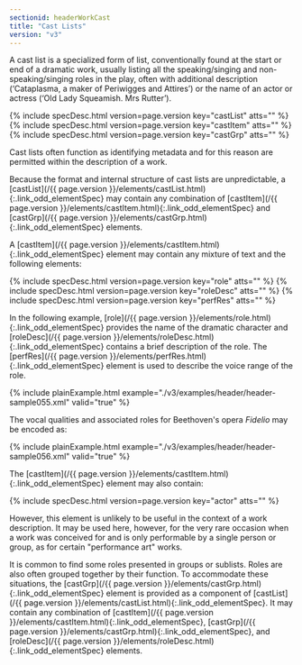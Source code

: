 ```yaml
---
sectionid: headerWorkCast
title: "Cast Lists"
version: "v3"
---
```




A cast list is a specialized form of list, conventionally found at the start or end
of a
dramatic work, usually listing all the speaking/singing and non-speaking/singing roles
in
the play, often with additional description (‘Cataplasma, a maker of Periwigges and
Attires’) or the name of an actor or actress (‘Old Lady Squeamish. Mrs Rutter’).



{% include specDesc.html version=page.version key="castList" atts="" %}
{% include specDesc.html version=page.version key="castItem" atts="" %}
{% include specDesc.html version=page.version key="castGrp" atts="" %}



Cast lists often function as identifying metadata and for this reason are permitted
within the description of a work.

Because the format and internal structure of cast lists are unpredictable, a [castList](/{{ page.version }}/elements/castList.html){:.link_odd_elementSpec} may contain any combination of [castItem](/{{ page.version }}/elements/castItem.html){:.link_odd_elementSpec}
and [castGrp](/{{ page.version }}/elements/castGrp.html){:.link_odd_elementSpec} elements.

A [castItem](/{{ page.version }}/elements/castItem.html){:.link_odd_elementSpec} element may contain any mixture of text and the
following elements:



{% include specDesc.html version=page.version key="role" atts="" %}
{% include specDesc.html version=page.version key="roleDesc" atts="" %}
{% include specDesc.html version=page.version key="perfRes" atts="" %}



In the following example, [role](/{{ page.version }}/elements/role.html){:.link_odd_elementSpec} provides the name of the dramatic
character and [roleDesc](/{{ page.version }}/elements/roleDesc.html){:.link_odd_elementSpec} contains a brief description of the role. The
[perfRes](/{{ page.version }}/elements/perfRes.html){:.link_odd_elementSpec} element is used to describe the voice range of the
role.

{% include plainExample.html example="./v3/examples/header/header-sample055.xml" valid="true" %}

The vocal qualities and associated roles for Beethoven's opera *Fidelio* may
be encoded as:

{% include plainExample.html example="./v3/examples/header/header-sample056.xml" valid="true" %}

The [castItem](/{{ page.version }}/elements/castItem.html){:.link_odd_elementSpec} element may also contain:



{% include specDesc.html version=page.version key="actor" atts="" %}



However, this element is unlikely to be useful in the context of a work description.
It
may be used here, however, for the very rare occasion when a work was conceived for
and is
only performable by a single person or group, as for certain "performance art" works.

It is common to find some roles presented in groups or sublists. Roles are also often
grouped together by their function. To accommodate these situations, the [castGrp](/{{ page.version }}/elements/castGrp.html){:.link_odd_elementSpec} element is provided as a component of [castList](/{{ page.version }}/elements/castList.html){:.link_odd_elementSpec}. It
may contain any combination of [castItem](/{{ page.version }}/elements/castItem.html){:.link_odd_elementSpec}, [castGrp](/{{ page.version }}/elements/castGrp.html){:.link_odd_elementSpec}, and [roleDesc](/{{ page.version }}/elements/roleDesc.html){:.link_odd_elementSpec} elements.


